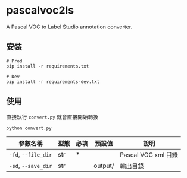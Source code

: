 # pascalvoc2ls

A Pascal VOC to Label Studio annotation converter.

## 安裝

```shell
# Prod
pip install -r requirements.txt

# Dev
pip install -r requirements-dev.txt
```

## 使用

直接執行 `convert.py` 就會直接開始轉換

```shell
python convert.py
```

| 參數名稱            | 型態 | 必填 | 預設值  | 說明                |
| ------------------- | ---- | ---- | ------- | ------------------- |
| `-fd`, `--file_dir` | str  | \*   |         | Pascal VOC xml 目錄 |
| `-sd`, `--save_dir` | str  |      | output/ | 輸出目錄            |
